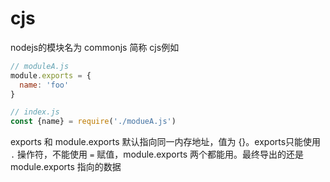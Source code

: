 # cjs

nodejs的模块名为 commonjs 简称 cjs例如

```js
// moduleA.js
module.exports = {
  name: 'foo'
}

// index.js
const {name} = require('./modueA.js')
```

exports 和 module.exports 默认指向同一内存地址，值为 {}。exports只能使用 `.` 操作符，不能使用 `=` 赋值，module.exports 两个都能用。最终导出的还是 module.exports 指向的数据